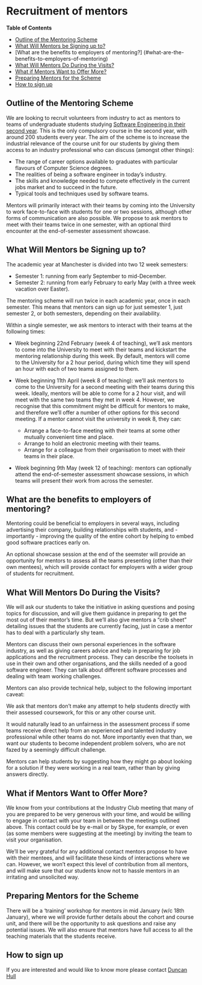 # Recruitment of mentors

**Table of Contents**

- [Outline of the Mentoring Scheme](#outline-of-the-scheme)
- [What Will Mentors be Signing up to?](#what-will-mentors-be-signing-up-to)
- [What are the benefits to employers of mentoring?] (#what-are-the-benefits-to-employers-of-mentoring)
- [What Will Mentors Do During the Visits?](#what-will-mentors-do-during-the-visits)
- [What if Mentors Want to Offer More?](#what-if-mentors-want-to-offer-more)
- [Preparing Mentors for the Scheme](#preparing-mentors-for-the-scheme)
- [How to sign up](#how-to-sign-up)


## Outline of the Mentoring Scheme

We are looking to recruit volunteers from industry to act as mentors to teams of undergraduate students studying [Software Engineering in their second year](https://studentnet.cs.manchester.ac.uk/ugt/COMP23420/syllabus/). This is the only compulsory course in the second year, with around 200 students every year. The aim of the scheme is to increase the industrial relevance of the course unit for our students by giving them access to an industry professional who can discuss (amongst other things):

* The range of career options available to graduates with particular flavours of Computer Science degrees.
* The realities of being a software engineer in today’s industry.
* The skills and knowledge needed to compete effectively in the current jobs market and to succeed in the future.
* Typical tools and techniques used by software teams.

Mentors will primarily interact with their teams by coming into the University to work face-to-face with students for one or two sessions, although other forms of communication are also possible.  We propose to ask mentors to meet with their teams twice in one semester, with an optional third encounter at the end-of-semester assessment showcase.

## What Will Mentors be Signing up to?

The academic year at Manchester is divided into two 12 week semesters:

* Semester 1: running from early September to mid-December.
* Semester 2: running from early February to early May (with a three week vacation over Easter).

The mentoring scheme will run twice in each academic year, once in each semester.  This means that mentors can sign up for just semester 1, just semester 2, or both semesters, depending on their availability.

Within a single semester, we ask mentors to interact with their teams at the following times:

* Week beginning 22nd February (week 4 of teaching), we’ll ask mentors to come into the University to meet with their teams and kickstart the mentoring relationship during this week.  By default, mentors will come to the University for a 2 hour period, during which time they will spend an hour with each of two teams assigned to them.
* Week beginning 11th April (week 8 of teaching): we’ll ask mentors to come to the University for a second meeting with their teams during this week.  Ideally, mentors will be able to come for a 2 hour visit, and will meet with the same two teams they met in week 4.  However, we recognise that this commitment might be difficult for mentors to make, and therefore we’ll offer a number of other options for this second meeting.  If a mentor cannot visit the university in week 8, they can:

  * Arrange a face-to-face meeting with their teams at some other mutually convenient time and place.
  * Arrange to hold an electronic meeting with their teams.
  * Arrange for a colleague from their organisation to meet with their teams in their place.

* Week beginning 9th May (week 12 of teaching): mentors can optionally attend the end-of-semester assessment showcase sessions, in which teams will present their work from across the semester.

## What are the benefits to employers of mentoring?

Mentoring could be beneficial to employers in several ways, including advertising their company, building relationships with students, and - importantly - improving the quality of the entire cohort by helping to embed good software practices early on.

An optional showcase session at the end of the seemster will provide an opportunity for mentors to assess all the teams presenting (other than their own mentees), which will provide contact for employers with a wider group of students for recruitment.


## What Will Mentors Do During the Visits?

We will ask our students to take the initiative in asking questions and posing topics for discussion, and will give them guidance in preparing to get the most out of their mentor’s time.  But we’ll also give mentors a “crib sheet” detailing issues that the students are currently facing, just in case a mentor has to deal with a particularly shy team.

Mentors can discuss their own personal experiences in the software industry, as well as giving careers advice and help in preparing for job applications and the recruitment process.  They can describe the toolsets in use in their own and other organisations, and the skills needed of a good software engineer.  They can talk about different software processes and dealing with team working challenges.

Mentors can also provide technical help, subject to the following important caveat:

We ask that mentors don’t make any attempt to help students directly with their assessed coursework, for this or any other course unit.

It would naturally lead to an unfairness in the assessment process if some teams receive direct help from an experienced and talented industry professional while other teams do not.  More importantly even that than, we want our students to become independent problem solvers, who are not fazed by a seemingly difficult challenge.

Mentors can help students by suggesting how they might go about looking for a solution if they were working in a real team, rather than by giving answers directly.

## What if Mentors Want to Offer More?

We know from your contributions at the Industry Club meeting that many of you are prepared to be very generous with your time, and would be willing to engage in contact with your team in between the meetings outlined above.  This contact could be by e-mail or by Skype, for example, or even (as some members were suggesting at the meeting) by inviting the team to visit your organisation.

We’ll be very grateful for any additional contact mentors propose to have with their mentees, and will facilitate these kinds of interactions where we can.  However, we won’t expect this level of contribution from all mentors, and will make sure that our students know not to hassle mentors in an irritating and unsolicited way.

## Preparing Mentors for the Scheme

There will be a ‘training’ workshop for mentors in mid January (w/c 18th January), where we will provide further details about the cohort and course unit, and there will be the opportunity to ask questions and raise any potential issues. We will also ensure that mentors have full access to all the teaching materials that the students receive.

## How to sign up

If you are interested and would like to know more please contact [Duncan Hull](http://www.cs.man.ac.uk/~hulld/)
